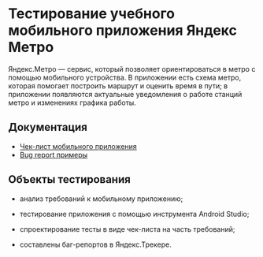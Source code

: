 # Тестирование учебного мобильного приложения Яндекс Метро	
Яндекс.Метро — сервис, который позволяет ориентироваться в метро с помощью мобильного устройства. В приложении есть схема метро, которая помогает построить маршрут и оценить время в пути; в приложении появляются актуальные уведомления о работе станций метро и изменениях графика работы. 

## Документация

- [Чек-лист мобильного приложения](https://docs.google.com/spreadsheets/d/1DDcDbRtvNPS9hL5Uvg9UhVODc7gSE0R2KnpqXx7fJW4/edit?usp=drive_link)
- [Bug report примеры](https://drive.google.com/drive/folders/1Yt56_9emHUA_KYjv9tDg65qEhIHIt7ZA?usp=drive_link)

## Объекты тестирования

- анализ требований к мобильному приложению;

- тестирование приложения с помощью инструмента Android Studio;

- спроектирование тесты в виде чек-листа на часть требований;

- составлены баг-репортов в Яндекс.Трекере.
